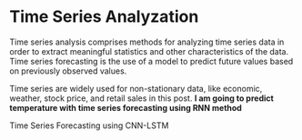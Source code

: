 # Time Series Analyzation
Time series analysis comprises methods for analyzing time series data in order to extract meaningful statistics and other characteristics of the data. Time series forecasting is the use of a model to predict future values based on previously observed values.

Time series are widely used for non-stationary data, like economic, weather, stock price, and retail sales in this post. **I am going to predict temperature with time series forecasting using RNN method**

Time Series Forecasting using CNN-LSTM